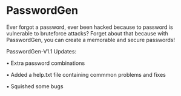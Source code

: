 # PasswordGen
Ever forgot a password, ever been hacked because to password is vulnerable to bruteforce attacks? Forget about that because with PasswordGen, you can create a memorable and secure passwords!

PasswordGen-V1.1 Updates:

• Extra password combinations

• Added a help.txt file containing commmon problems and fixes

• Squished some bugs
